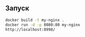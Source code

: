 ## Запуск
```bash
docker build -t my-nginx .
docker run -d -p 8080:80 my-nginx
http://localhost:8998/
